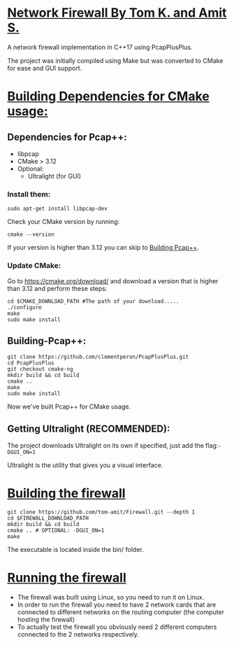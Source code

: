 # <u> Network Firewall By Tom K. and Amit S.</u>

A network firewall implementation in C++17 using PcapPlusPlus.

The project was initially compiled using Make but was converted to CMake for ease and GUI support.

# <u>Building Dependencies for CMake usage:</u>

## Dependencies for Pcap++:

- libpcap
- CMake > 3.12
- Optional:
  - Ultralight (for GUI)

### Install them:

```shell
sudo apt-get install libpcap-dev
```

Check your CMake version by running:

```shell
cmake --version
```

If your version is higher than 3.12 you can skip to [Building Pcap++](#building-pcap).

### Update CMake:

Go to https://cmake.org/download/ and download a version that is higher than 3.12 and perform these steps:

```shell
cd $CMAKE_DOWNLOAD_PATH #The path of your download.....
./configure
make
sudo make install
```

## Building-Pcap++:

```shell
git clone https://github.com/clementperon/PcapPlusPlus.git
cd PcapPlusPlus
git checkout cmake-ng
mkdir build && cd build
cmake ..
make
sudo make install
```

Now we've built Pcap++ for CMake usage.

## Getting Ultralight (RECOMMENDED):

The project downloads Ultralight on its own if specified, just add the flag:`-DGUI_ON=1`

Ultralight is the utility that gives you a visual interface.
# <u>Building the firewall</u>

```shell
git clone https://github.com/tom-amit/Firewall.git --depth 1
cd $FIREWALL_DOWNLOAD_PATH
mkdir build && cd build
cmake .. # OPTIONAL: -DGUI_ON=1
make
```

The executable is located inside the bin/ folder.

# <u> Running the firewall</u>

- The firewall was built using Linux, so you need to run it on Linux.
- In order to run the firewall you need to have 2 network cards that are connected to different networks 
on the routing computer (the computer hosting the firewall)
- To actually test the firewall you obviously need 2 different computers connected to the 2 networks respectively.